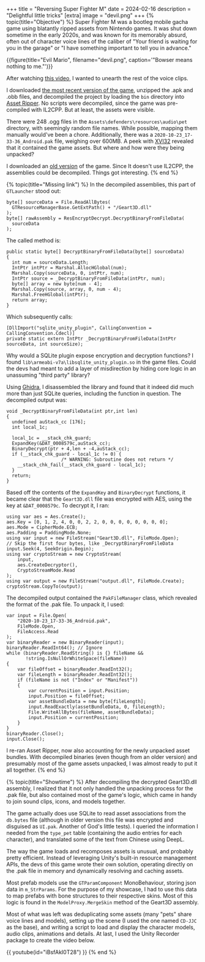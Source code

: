 +++
title = "Reversing Super Fighter M"
date = 2024-02-16
description = "Delightful little tricks"
[extra]
image = "devil.png"
+++
{% topic(title="Objective") %}
Super Fighter M was a bootleg mobile gacha game using blatantly ripped assets from Nintendo games. It was shut down sometime in the early 2020s, and was known for its memorably absurd, often out of character voice lines of the caliber of "Your friend is waiting for you in the garage" or "I have something important to tell you in advance."

{{figure(title="Evil Mario", filename="devil.png", caption='"Bowser means nothing to me."')}}

After watching [this video](https://www.youtube.com/watch?v=H9S5iVxCdEQ), I wanted to unearth the rest of the voice clips.

I downloaded [the most recent version of the game](https://download.cnet.com/download/super-fighter-m/3000-android-super-fighter-m.html), unzipped the .apk and .obb files, and decompiled the project by loading the `bin` directory into [Asset Ripper](https://github.com/AssetRipper/AssetRipper). No scripts were decompiled, since the game was pre-compiled with IL2CPP. But at least, the assets were visible.

There were 248 .ogg files in the `Assets\defenders\resources\audio\pet` directory, with seemingly random file names. While possible, mapping them manually would've been a chore. Additionally, there was a `2020-10-23_17-33-36_Android.pak` file, weighing over 600MB. A peek with [XVI32](http://www.chmaas.handshake.de/delphi/freeware/xvi32/xvi32.htm) revealed that it contained the game assets. But where and how were they being unpacked?

I downloaded an [old version](https://www.vg-resource.com/thread-39792.html) of the game. Since It doesn't use IL2CPP, the assemblies could be decompiled. Things got interesting.
{% end %}

{% topic(title="Missing link") %}
In the decompiled assemblies, this part of `GTLauncher` stood out:
```
byte[] sourceData = File.ReadAllBytes(
  GTResourceManagerBase.GetExtPath() + "/Geart3D.dll"
);
byte[] rawAssembly = ResEncryptDecrypt.DecryptBinaryFromFileData(
  sourceData
);
```
The called method is:
```
public static byte[] DecryptBinaryFromFileData(byte[] sourceData)
{
  int num = sourceData.Length;
  IntPtr intPtr = Marshal.AllocHGlobal(num);
  Marshal.Copy(sourceData, 0, intPtr, num);
  IntPtr source = _DecryptBinaryFromFileData(intPtr, num);
  byte[] array = new byte[num - 4];
  Marshal.Copy(source, array, 0, num - 4);
  Marshal.FreeHGlobal(intPtr);
  return array;
}
```
Which subsequently calls:
```
[DllImport("sqlite_unity_plugin", CallingConvention = CallingConvention.Cdecl)]
private static extern IntPtr _DecryptBinaryFromFileData(IntPtr sourceData, int sourceSize);
```
Why would a SQLite plugin expose encryption and decryption functions? I found `lib\armeabi-v7a\libsqlite_unity_plugin.so` in the game files. Could the devs had meant to add a layer of misdirection by hiding core logic in an unassuming "third party" library?

Using [Ghidra](https://ghidra-sre.org/), I disassembled the library and found that it indeed did much more than just SQLite queries, including the function in question. The decompiled output was:
```
void _DecryptBinaryFromFileData(int ptr,int len)
{
  undefined auStack_cc [176];
  int local_1c;
  
  local_1c = __stack_chk_guard;
  ExpandKey(&DAT_0008579c,auStack_cc);
  BinaryDecrypt(ptr + 4,len + -4,auStack_cc);
  if (__stack_chk_guard - local_1c != 0) {
                    /* WARNING: Subroutine does not return */
    __stack_chk_fail(__stack_chk_guard - local_1c);
  }
  return;
}
```
Based off the contents of the `ExpandKey` and `BinaryDecrypt` functions, it became clear that the `Geart3D.dll` file was encrypted with AES, using the key at `&DAT_0008579c`. To decrypt it, I ran:
```
using var aes = Aes.Create();
aes.Key = [0, 1, 2, 4, 0, 0, 2, 2, 0, 0, 0, 0, 0, 0, 0, 0];
aes.Mode = CipherMode.ECB;
aes.Padding = PaddingMode.None;
using var input = new FileStream("Geart3D.dll", FileMode.Open);
// Skip the first four bytes, like _DecryptBinaryFromFileData
input.Seek(4, SeekOrigin.Begin);
using var cryptoStream = new CryptoStream(
    input,
    aes.CreateDecryptor(),
    CryptoStreamMode.Read
);
using var output = new FileStream("output.dll", FileMode.Create);
cryptoStream.CopyTo(output);
```
The decompiled output contained the `PakFileManager` class, which revealed the format of the .pak file. To unpack it, I used:
```
var input = File.Open(
    "2020-10-23_17-33-36_Android.pak",
    FileMode.Open,
    FileAccess.Read
);
var binaryReader = new BinaryReader(input);
binaryReader.ReadInt64(); // Ignore
while (binaryReader.ReadString() is {} fileName && 
       !string.IsNullOrWhiteSpace(fileName))
{
    var fileOffset = binaryReader.ReadInt32();
    var fileLength = binaryReader.ReadInt32();
    if (fileName is not ("Index" or "Manifest"))
    {
        var currentPosition = input.Position;
        input.Position = fileOffset;
        var assetBundleData = new byte[fileLength];
        input.ReadExactly(assetBundleData, 0, fileLength);
        File.WriteAllBytes(fileName, assetBundleData);
        input.Position = currentPosition;
    }
}
binaryReader.Close();
input.Close();
```
I re-ran Asset Ripper, now also accounting for the newly unpacked asset bundles. With decompiled binaries (even though from an older version) and presumably most of the game assets unpacked, I was almost ready to put it all together.
{% end %}

{% topic(title="Showtime") %}
After decompiling the decrypted Geart3D.dll assembly, I realized that it not only handled the unpacking process for the .pak file, but also contained most of the game's logic, which came in handy to join sound clips, icons, and models together.

The game actually does use SQLite to read asset associations from the `db.bytes` file (although in older version this file was encrypted and disguised as `UI.pak`. Another of God's little tests). I queried the information I needed from the `type_pet` table (containing the audio entries for each character), and translated some of the text from Chinese using DeepL.

The way the game loads and recomposes assets is unusual, and probably pretty efficient. Instead of leveraging Unity's built-in resource management APIs, the devs of this game wrote their own solution, operating directly on the .pak file in memory and dynamically resolving and caching assets.

Most prefab models use the `GTParamComponent` MonoBehaviour, storing json data in `m_StrParams`. For the purpose of my showcase, I had to use this data to map prefabs with bone structures to their respective skins. Most of this logic is found in the `ModelProxy.MergeSkin` method of the Geart3D assembly.

Most of what was left was deduplicating some assets (many "pets" share voice lines and models), setting up the scene (I used the one named `CD-JJC` as the base), and writing a script to load and display the character models, audio clips, animations and details. At last, I used the Unity Recorder package to create the video below.

{{ youtube(id="iBsfAkI0T28") }}
{% end %}